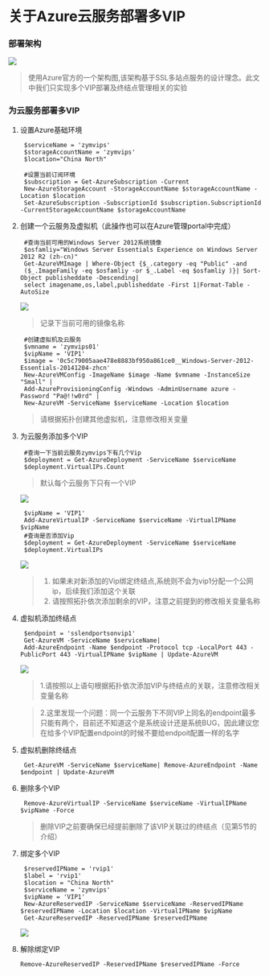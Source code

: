 # 关于Azure云服务部署多VIP #


### 部署架构 ###



![](http://i.imgur.com/T6lVMkb.png)

> 使用Azure官方的一个架构图,该架构基于SSL多站点服务的设计理念。此文中我们只实现多个VIP部署及终结点管理相关的实验

### 为云服务部署多VIP ###

1. 设置Azure基础环境
        
    	
		$serviceName = 'zymvips'
		$storageAccountName = 'zymvips'
		$location="China North"
        
		#设置当前订阅环境
		$subscription = Get-AzureSubscription -Current
		New-AzureStorageAccount -StorageAccountName $storageAccountName -Location $location
		Set-AzureSubscription -SubscriptionId $subscription.SubscriptionId -CurrentStorageAccountName $storageAccountName  
    	
1. 创建一个云服务及虚拟机（此操作也可以在Azure管理portal中完成）
		
		#查询当前可用的Windows Server 2012系统镜像
		$osfamliy="Windows Server Essentials Experience on Windows Server 2012 R2 (zh-cn)"
		Get-AzureVMImage | Where-Object {$_.category -eq "Public" -and 
		($_.ImageFamily -eq $osfamliy -or $_.Label -eq $osfamliy )}| Sort-Object publisheddate -Descending|
		select imagename,os,label,publisheddate -First 1|Format-Table -AutoSize 

	
	![](http://i.imgur.com/V6TE0tn.png)
	
	
	> 记录下当前可用的镜像名称
		
		#创建虚拟机及云服务
		$vmname = 'zymvips01'
		$vipName = 'VIP1'
		$image = '0c5c79005aae478e8883bf950a861ce0__Windows-Server-2012-Essentials-20141204-zhcn'
		New-AzureVMConfig -ImageName $image -Name $vmname -InstanceSize "Small" |
		Add-AzureProvisioningConfig -Windows -AdminUsername azure -Password "Pa@!!w0rd" |
		New-AzureVM -ServiceName $serviceName -Location $location 
	
	> 请根据拓扑创建其他虚拟机，注意修改相关变量

2. 为云服务添加多个VIP
		
		#查询一下当前云服务zymvips下有几个Vip
		$deployment = Get-AzureDeployment -ServiceName $serviceName
		$deployment.VirtualIPs.Count

	> 默认每个云服务下只有一个VIP	

	![](http://i.imgur.com/FCulEQE.png)

		$vipName = 'VIP1'
		Add-AzureVirtualIP -ServiceName $serviceName -VirtualIPName $vipName
		#查询是否添加Vip
		$deployment = Get-AzureDeployment -ServiceName $serviceName
		$deployment.VirtualIPs
	
	![](http://i.imgur.com/amBvVUy.png)
	
	>1. 如果未对新添加的Vip绑定终结点,系统则不会为vip1分配一个公网ip，后续我们添加这个关联
	>2. 请按照拓扑依次添加剩余的VIP，注意之前提到的修改相关变量名称

3. 虚拟机添加终结点
		
		$endpoint = 'sslendportsonvip1'
		Get-AzureVM -ServiceName $serviceName| 
		Add-AzureEndpoint -Name $endpoint -Protocol tcp -LocalPort 443 -PublicPort 443 -VirtualIPName $vipName | Update-AzureVM
	
	![](http://i.imgur.com/KSWUZ1W.png)

	>1.请按照以上语句根据拓扑依次添加VIP与终结点的关联，注意修改相关变量名称
	
	>2.这里发现一个问题：同一个云服务下不同VIP上同名的endpoint最多只能有两个，目前还不知道这个是系统设计还是系统BUG，因此建议您在给多个VIP配置endpoint的时候不要给endpoit配置一样的名字
4. 虚拟机删除终结点
		
		Get-AzureVM -ServiceName $serviceName| Remove-AzureEndpoint -Name $endpoint | Update-AzureVM

5. 删除多个VIP

		Remove-AzureVirtualIP -ServiceName $serviceName -VirtualIPName $vipName -Force
	
	> 删除VIP之前要确保已经提前删除了该VIP关联过的终结点（见第5节的介绍）
6. 绑定多个VIP

		$reservedIPName = 'rvip1'
		$label = 'rvip1'
		$location = "China North"
		$serviceName = 'zymvips'
		$vipName = 'VIP1'
		New-AzureReservedIP -ServiceName $serviceName -ReservedIPName $reservedIPName -Location $location -VirtualIPName $vipName
		Get-AzureReservedIP -ReservedIPName $reservedIPName

	![](http://i.imgur.com/VBy0B9P.png)
	
7.	解除绑定VIP
		
		Remove-AzureReservedIP -ReservedIPName $reservedIPName -Force
